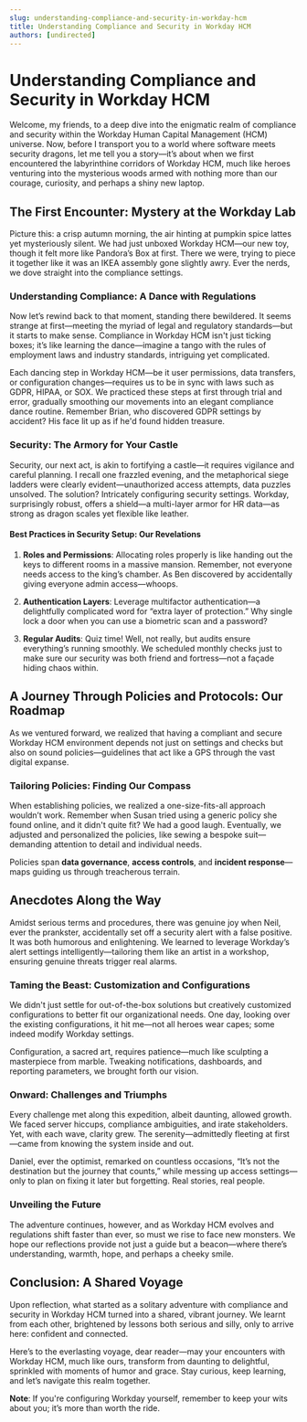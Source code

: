 ```yaml
---
slug: understanding-compliance-and-security-in-workday-hcm
title: Understanding Compliance and Security in Workday HCM
authors: [undirected]
---
```



# Understanding Compliance and Security in Workday HCM

Welcome, my friends, to a deep dive into the enigmatic realm of compliance and security within the Workday Human Capital Management (HCM) universe. Now, before I transport you to a world where software meets security dragons, let me tell you a story—it’s about when we first encountered the labyrinthine corridors of Workday HCM, much like heroes venturing into the mysterious woods armed with nothing more than our courage, curiosity, and perhaps a shiny new laptop.

## The First Encounter: Mystery at the Workday Lab

Picture this: a crisp autumn morning, the air hinting at pumpkin spice lattes yet mysteriously silent. We had just unboxed Workday HCM—our new toy, though it felt more like Pandora’s Box at first. There we were, trying to piece it together like it was an IKEA assembly gone slightly awry. Ever the nerds, we dove straight into the compliance settings.

### Understanding Compliance: A Dance with Regulations

Now let’s rewind back to that moment, standing there bewildered. It seems strange at first—meeting the myriad of legal and regulatory standards—but it starts to make sense. Compliance in Workday HCM isn't just ticking boxes; it’s like learning the dance—imagine a tango with the rules of employment laws and industry standards, intriguing yet complicated.

Each dancing step in Workday HCM—be it user permissions, data transfers, or configuration changes—requires us to be in sync with laws such as GDPR, HIPAA, or SOX. We practiced these steps at first through trial and error, gradually smoothing our movements into an elegant compliance dance routine. Remember Brian, who discovered GDPR settings by accident? His face lit up as if he'd found hidden treasure.

### Security: The Armory for Your Castle

Security, our next act, is akin to fortifying a castle—it requires vigilance and careful planning. I recall one frazzled evening, and the metaphorical siege ladders were clearly evident—unauthorized access attempts, data puzzles unsolved. The solution? Intricately configuring security settings. Workday, surprisingly robust, offers a shield—a multi-layer armor for HR data—as strong as dragon scales yet flexible like leather.

#### Best Practices in Security Setup: Our Revelations

1. **Roles and Permissions**: Allocating roles properly is like handing out the keys to different rooms in a massive mansion. Remember, not everyone needs access to the king’s chamber. As Ben discovered by accidentally giving everyone admin access—whoops.

2. **Authentication Layers**: Leverage multifactor authentication—a delightfully complicated word for “extra layer of protection.” Why single lock a door when you can use a biometric scan and a password?

3. **Regular Audits**: Quiz time! Well, not really, but audits ensure everything’s running smoothly. We scheduled monthly checks just to make sure our security was both friend and fortress—not a façade hiding chaos within.

## A Journey Through Policies and Protocols: Our Roadmap

As we ventured forward, we realized that having a compliant and secure Workday HCM environment depends not just on settings and checks but also on sound policies—guidelines that act like a GPS through the vast digital expanse.

### Tailoring Policies: Finding Our Compass

When establishing policies, we realized a one-size-fits-all approach wouldn’t work. Remember when Susan tried using a generic policy she found online, and it didn't quite fit? We had a good laugh. Eventually, we adjusted and personalized the policies, like sewing a bespoke suit—demanding attention to detail and individual needs.

Policies span **data governance**, **access controls**, and **incident response**—maps guiding us through treacherous terrain.

## Anecdotes Along the Way

Amidst serious terms and procedures, there was genuine joy when Neil, ever the prankster, accidentally set off a security alert with a false positive. It was both humorous and enlightening. We learned to leverage Workday’s alert settings intelligently—tailoring them like an artist in a workshop, ensuring genuine threats trigger real alarms.

### Taming the Beast: Customization and Configurations

We didn't just settle for out-of-the-box solutions but creatively customized configurations to better fit our organizational needs. One day, looking over the existing configurations, it hit me—not all heroes wear capes; some indeed modify Workday settings.

Configuration, a sacred art, requires patience—much like sculpting a masterpiece from marble. Tweaking notifications, dashboards, and reporting parameters, we brought forth our vision.

### Onward: Challenges and Triumphs

Every challenge met along this expedition, albeit daunting, allowed growth. We faced server hiccups, compliance ambiguities, and irate stakeholders. Yet, with each wave, clarity grew. The serenity—admittedly fleeting at first—came from knowing the system inside and out.

Daniel, ever the optimist, remarked on countless occasions, “It’s not the destination but the journey that counts,” while messing up access settings—only to plan on fixing it later but forgetting. Real stories, real people.

### Unveiling the Future

The adventure continues, however, and as Workday HCM evolves and regulations shift faster than ever, so must we rise to face new monsters. We hope our reflections provide not just a guide but a beacon—where there’s understanding, warmth, hope, and perhaps a cheeky smile.

## Conclusion: A Shared Voyage

Upon reflection, what started as a solitary adventure with compliance and security in Workday HCM turned into a shared, vibrant journey. We learnt from each other, brightened by lessons both serious and silly, only to arrive here: confident and connected.

Here’s to the everlasting voyage, dear reader—may your encounters with Workday HCM, much like ours, transform from daunting to delightful, sprinkled with moments of humor and grace. Stay curious, keep learning, and let’s navigate this realm together.

**Note**: If you're configuring Workday yourself, remember to keep your wits about you; it’s more than worth the ride.